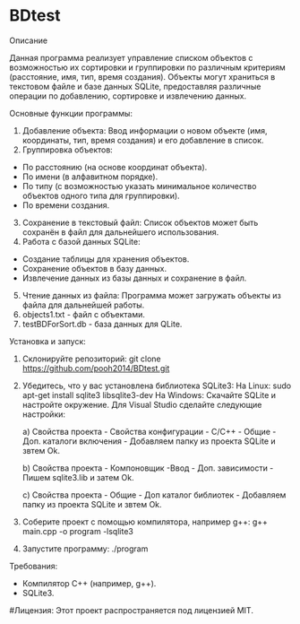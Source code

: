 # BDtest
Описание

Данная программа реализует управление списком объектов с возможностью их сортировки и группировки по различным критериям (расстояние, имя, тип, время создания). Объекты могут храниться в текстовом файле и базе данных SQLite, предоставляя различные операции по добавлению, сортировке и извлечению данных.

Основные функции программы:
1. Добавление объекта: Ввод информации о новом объекте (имя, координаты, тип, время создания) и его добавление в список.
2. Группировка объектов:
  - По расстоянию (на основе координат объекта).
  - По имени (в алфавитном порядке).
  - По типу (с возможностью указать минимальное количество объектов одного типа для группировки).
  - По времени создания.
3. Сохранение в текстовый файл: Список объектов может быть сохранён в файл для дальнейшего использования.
4. Работа с базой данных SQLite:
  - Создание таблицы для хранения объектов.
  - Сохранение объектов в базу данных.
  - Извлечение данных из базы данных и сохранение в файл.
5. Чтение данных из файла: Программа может загружать объекты из файла для дальнейшей работы.
6. objects1.txt - файл с объектами.
7. testBDForSort.db - база данных для QLite.

Установка и запуск:
  1. Склонируйте репозиторий:
    git clone https://github.com/pooh2014/BDtest.git

  2. Убедитесь, что у вас установлена библиотека SQLite3:
    На Linux:
      sudo apt-get install sqlite3 libsqlite3-dev
    На Windows:
      Скачайте SQLite и настройте окружение.
      Для Visual Studio сделайте следующие настройки:
     
        a) Свойства проекта - Свойства конфигурации - С/С++ - Общие - Доп. каталоги включения - Добавляем папку из проекта SQLite и звтем Ok.
     
        b) Свойства проекта - Компоновщик -Ввод - Доп. зависимости - Пишем sqlite3.lib и затем Ok.
     
        c) Свойства проекта - Общие - Доп каталог библиотек - Добавляем папку из проекта SQLite и звтем Ok.
  
  4. Соберите проект с помощью компилятора, например g++:
    g++ main.cpp -o program -lsqlite3
  
  5. Запустите программу:
    ./program

Требования:
  - Компилятор C++ (например, g++).
  - SQLite3.

#Лицензия:
Этот проект распространяется под лицензией MIT.
